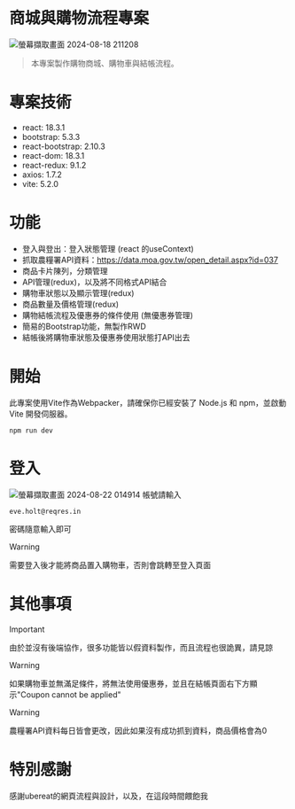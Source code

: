 # 商城與購物流程專案
![螢幕擷取畫面 2024-08-18 211208](https://github.com/user-attachments/assets/37c23c03-6cc8-4943-b8b1-aca3178bee5f)
> 本專案製作購物商城、購物車與結帳流程。

# 專案技術
- react: 18.3.1
- bootstrap: 5.3.3
- react-bootstrap: 2.10.3
- react-dom: 18.3.1
- react-redux: 9.1.2
- axios: 1.7.2
- vite: 5.2.0

# 功能
- 登入與登出：登入狀態管理 (react 的useContext)
- 抓取農糧署API資料：https://data.moa.gov.tw/open_detail.aspx?id=037
- 商品卡片陳列，分類管理
- API管理(redux)，以及將不同格式API結合
- 購物車狀態以及顯示管理(redux)
- 商品數量及價格管理(redux)
- 購物結帳流程及優惠券的條件使用 (無優惠券管理)
- 簡易的Bootstrap功能，無製作RWD
- 結帳後將購物車狀態及優惠券使用狀態打API出去

# 開始
此專案使用Vite作為Webpacker，請確保你已經安裝了 Node.js 和 npm，並啟動Vite 開發伺服器。
```
npm run dev
```

# 登入
![螢幕擷取畫面 2024-08-22 014914](https://github.com/user-attachments/assets/7e2ba38f-6956-49e9-870f-c0baff03fb42)
帳號請輸入
```
eve.holt@reqres.in
```
密碼隨意輸入即可
> [!WARNING]
> 需要登入後才能將商品置入購物車，否則會跳轉至登入頁面

# 其他事項
> [!IMPORTANT]
> 由於並沒有後端協作，很多功能皆以假資料製作，而且流程也很詭異，請見諒

> [!WARNING]
> 如果購物車並無滿足條件，將無法使用優惠券，並且在結帳頁面右下方顯示"Coupon cannot be applied"

> [!WARNING]
> 農糧署API資料每日皆會更改，因此如果沒有成功抓到資料，商品價格會為0


# 特別感謝
感謝ubereat的網頁流程與設計，以及，在這段時間餵飽我

